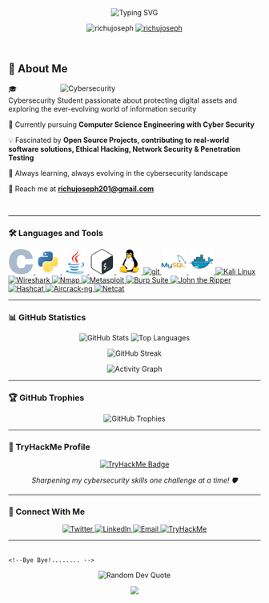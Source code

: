 <div align="center">
  <img src="https://readme-typing-svg.herokuapp.com?font=Fira+Code&size=32&duration=2800&pause=2000&color=2E9EF7&center=true&vCenter=true&width=940&lines=Hi+%F0%9F%91%8B+I'm+Richu+Joseph;Cybersecurity+Enthusiast+%F0%9F%94%90;Computer+Science+Engineering+(CY)+Student+%F0%9F%92%BB;Always+Learning%2C+Always+Growing+%F0%9F%9A%80" alt="Typing SVG" />
</div>

<p align="center">
  <img src="https://komarev.com/ghpvc/?username=richujoseph&label=Profile%20views&color=0e75b6&style=flat" alt="richujoseph" />
  <a href="https://www.linkedin.com/in/richujoseph/" target="_blank">
    <img src="https://img.shields.io/badge/LinkedIn-Follow-1DA1F2?style=for-the-badge&logo=linkedin" alt="richujoseph" />
  </a>
</p>

<br>

## 🚀 About Me
<img align="right" alt="Cybersecurity" width="400" src="https://user-images.githubusercontent.com/74038190/225813708-98b745f2-7d22-48cf-9150-083f1b00d6c9.gif">

🎓 Cybersecurity Student passionate about protecting digital assets and exploring the ever-evolving world of information security

🔐 Currently pursuing **Computer Science Engineering with Cyber Security**

💡 Fascinated by **Open Source Projects, contributing to real-world software solutions, Ethical Hacking, Network Security & Penetration Testing**

🌱 Always learning, always evolving in the cybersecurity landscape

📧 Reach me at **richujoseph201@gmail.com**

<br clear="right"/>

---

### 🛠️ Languages and Tools

<p align="left">
  <a href="https://www.cprogramming.com/" target="_blank" rel="noreferrer">
    <img src="https://raw.githubusercontent.com/devicons/devicon/master/icons/c/c-original.svg" alt="c" width="50" height="50"/>
  </a>
  <a href="https://www.python.org" target="_blank" rel="noreferrer">
    <img src="https://raw.githubusercontent.com/devicons/devicon/master/icons/python/python-original.svg" alt="python" width="50" height="50"/>
  </a>
  <a href="https://www.java.com" target="_blank" rel="noreferrer">
    <img src="https://raw.githubusercontent.com/devicons/devicon/master/icons/java/java-original.svg" alt="java" width="50" height="50"/>
  </a>
  <a href="https://www.gnu.org/software/bash/" target="_blank" rel="noreferrer">
    <img src="https://raw.githubusercontent.com/devicons/devicon/master/icons/bash/bash-original.svg" alt="bash" width="50" height="50"/>
  </a>
  <a href="https://www.linux.org/" target="_blank" rel="noreferrer">
    <img src="https://raw.githubusercontent.com/devicons/devicon/master/icons/linux/linux-original.svg" alt="linux" width="50" height="50"/>
  </a>
  <a href="https://git-scm.com/" target="_blank" rel="noreferrer">
    <img src="https://www.vectorlogo.zone/logos/git-scm/git-scm-icon.svg" alt="git" width="50" height="50"/>
  </a>
  <a href="https://www.mysql.com/" target="_blank" rel="noreferrer">
    <img src="https://raw.githubusercontent.com/devicons/devicon/master/icons/mysql/mysql-original-wordmark.svg" alt="mysql" width="50" height="50"/>
  </a>
  <a href="https://www.docker.com/" target="_blank" rel="noreferrer">
    <img src="https://raw.githubusercontent.com/devicons/devicon/master/icons/docker/docker-original.svg" alt="docker" width="50" height="50"/>
  </a>
  <a href="https://www.kali.org/" target="_blank" rel="noreferrer">
    <img src="https://upload.wikimedia.org/wikipedia/commons/4/4b/Kali_Linux_2.0_wordmark.svg" alt="Kali Linux" width="50" height="50"/>
  </a>
  <a href="https://www.wireshark.org/" target="_blank" rel="noreferrer">
    <img src="https://www.wireshark.org/assets/icons/wireshark-fin@2x.png" alt="Wireshark" width="40" height="40"/>
  </a>
  <a href="https://nmap.org/" target="_blank" rel="noreferrer">
    <img src="https://nmap.org/images/sitelogo.png" alt="Nmap" width="50" height="50"/>
  </a>

  <a href="https://www.metasploit.com/" target="_blank" rel="noopener noreferrer">
    <img src="https://www.metasploit.com/includes/images/metasploit-logo-light-external-use.svg"
         alt="Metasploit" width="90" height="90" />
  </a>
  <a href="https://portswigger.net/burp" target="_blank" rel="noreferrer">
    <img src="https://www.kali.org/tools/burpsuite/images/burpsuite-logo.svg" alt="Burp Suite" width="50" height="50"/>
  </a>

  <a href="https://www.openwall.com/john/" target="_blank" rel="noreferrer">
    <img src="https://www.kali.org/tools/john/images/john-logo.svg" alt="John the Ripper" width="50" height="50"/>
  </a>
  <a href="https://hashcat.net/hashcat/" target="_blank" rel="noopener noreferrer">
    <img src="https://external-content.duckduckgo.com/iu/?u=https%3A%2F%2Ftse4.mm.bing.net%2Fth%2Fid%2FOIP.W4O967nB4FplKK7rk4GFmgAAAA%3Fpid%3DApi&f=1&ipt=c8ec1e3425574e7e6fc13d8cd3d30ba1bedca6654ef6b140dd678b1a6b521ada&ipo=images"
         alt="Hashcat" width="50" height="50" />
  </a>
  <a href="https://www.aircrack-ng.org/" target="_blank" rel="noreferrer">
    <img src="https://www.kali.org/tools/aircrack-ng/images/aircrack-ng-logo.svg" alt="Aircrack-ng" width="50" height="50"/>
  </a>
  <a href="https://nc110.sourceforge.io/" target="_blank" rel="noreferrer">
    <img src="https://www.kali.org/tools/netcat/images/netcat-logo.svg" alt="Netcat" width="50" height="50"/>
  </a>
</p>

---

### 📊 GitHub Statistics

<p align="center">
  <img src="https://github-readme-stats.vercel.app/api?username=richujoseph&show_icons=true&theme=tokyonight&hide_border=true&count_private=true" alt="GitHub Stats" height="170"/>
  <img src="https://github-readme-stats.vercel.app/api/top-langs?username=richujoseph&show_icons=true&locale=en&layout=compact&theme=tokyonight&hide_border=true&langs_count=8&hide=javascript,html,css" alt="Top Languages" height="170"/>
</p>

<p align="center">
  <img src="https://github-readme-streak-stats-sigma-five.vercel.app?user=richujoseph&theme=tokyonight&hide_border=true" alt="GitHub Streak" />
</p>

<p align="center">
  <img src="https://github-readme-activity-graph.vercel.app/graph?username=richujoseph&theme=tokyo-night&hide_border=true" alt="Activity Graph" />
</p>

---

### 🏆 GitHub Trophies

<p align="center">
  <img src="https://github-profile-trophy.vercel.app/?username=richujoseph&theme=tokyonight&no-frame=true&no-bg=true&row=1&column=7" alt="GitHub Trophies" />
</p>

---

### 🎯 TryHackMe Profile

<p align="center">
  <a href="https://tryhackme.com/p/richujoseph203" target="_blank">
    <img src="https://tryhackme-badges.s3.amazonaws.com/richujoseph203.png" alt="TryHackMe Badge" />
  </a>
</p>

<p align="center">
  <i>Sharpening my cybersecurity skills one challenge at a time! 🛡️</i>
</p>

---

### 🤝 Connect With Me

<p align="center">
  <a href="https://twitter.com/richujoseph" target="_blank">
    <img src="https://img.shields.io/badge/Twitter-1DA1F2?style=for-the-badge&logo=twitter&logoColor=white" alt="Twitter" />
  </a>
  <a href="https://linkedin.com/in/richu-joseph-7a1b50290" target="_blank">
    <img src="https://img.shields.io/badge/LinkedIn-0077B5?style=for-the-badge&logo=linkedin&logoColor=white" alt="LinkedIn" />
  </a>
  <a href="mailto:richujoseph201@gmail.com">
    <img src="https://img.shields.io/badge/Email-D14836?style=for-the-badge&logo=gmail&logoColor=white" alt="Email" />
  </a>
  <a href="https://tryhackme.com/p/richujoseph203" target="_blank">
    <img src="https://img.shields.io/badge/TryHackMe-212C42?style=for-the-badge&logo=tryhackme&logoColor=white" alt="TryHackMe" />
  </a>
</p>

---



                                                                                                                    <!--Bye Bye!........ -->

<div align="center">
  <img src="https://quotes-github-readme.vercel.app/api?type=horizontal&theme=tokyonight" alt="Random Dev Quote"/>
</div>

<p align="center">
  <img src="https://capsule-render.vercel.app/api?type=waving&color=gradient&height=100&section=footer" />
</p>
